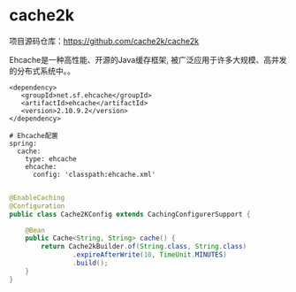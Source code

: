 # cache2k

项目源码仓库：https://github.com/cache2k/cache2k

Ehcache是一种高性能、开源的Java缓存框架, 被广泛应用于许多大规模、高并发的分布式系统中。。

````
<dependency>
   <groupId>net.sf.ehcache</groupId>
   <artifactId>ehcache</artifactId>
   <version>2.10.9.2</version>
</dependency>
````

````
# Ehcache配置
spring:
  cache:
    type: ehcache
    ehcache:
      config: 'classpath:ehcache.xml'
````

````java

@EnableCaching
@Configuration
public class Cache2KConfig extends CachingConfigurerSupport {

    @Bean
    public Cache<String, String> cache() {
        return Cache2kBuilder.of(String.class, String.class)
                .expireAfterWrite(10, TimeUnit.MINUTES)
                .build();
    }
}
````